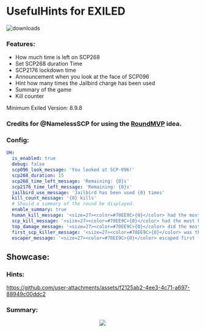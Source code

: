 # UsefulHints for EXILED

![downloads](https://img.shields.io/github/downloads/Vretu-Dev/UsefulHints/total)

### Features:
- How much time is left on SCP268
- Set SCP268 duration Time
- SCP2176 lockdown time
- Announcement when you look at the face of SCP096
- Hint how many times the Jailbird charge has been used
- Summary of the game
- Kill counter

Minimum Exiled Version: 8.9.8
### Credits for @NamelessSCP for using the [RoundMVP](https://github.com/NamelessSCP/RoundMVP) idea.

### Config:

```yaml
UH:
  is_enabled: true
  debug: false
  scp096_look_message: 'You looked at SCP-096!'
  scp268_duration: 15
  scp268_time_left_message: 'Remaining: {0}s'
  scp2176_time_left_message: 'Remaining: {0}s'
  jailbird_use_message: 'Jailbird has been used {0} times'
  kill_count_message: '{0} kills'
  # Should a summary of the round be displayed.
  enable_summary: true
  human_kill_message: '<size=27><color=#70EE9C>{0}</color> had the most kills as <color=green>Human</color>: <color=yellow>{1}</color></size>'
  scp_kill_message: '<size=27><color=#70EE9C>{0}</color> had the most kills as <color=red>SCP</color>: <color=yellow>{1}</color></size>'
  top_damage_message: '<size=27><color=#70EE9C>{0}</color> did the most damage: <color=yellow>{1}</color></size>'
  first_scp_killer_message: '<size=27><color=#70EE9C>{0}</color> was the first to kill <color=red>SCP</color></size>'
  escaper_message: '<size=27><color=#70EE9C>{0}</color> escaped first from the facility: <color=yellow>{1}:{2}</color></size>'
```
## Showcase:
### Hints:
https://github.com/user-attachments/assets/f2125ab2-4ee3-4c71-a697-88949c00ddc2
### Summary:
<p align="center">
    <img src="https://github.com/user-attachments/assets/38238ca6-30f8-432d-a50d-71cacea1212b">
</p>
